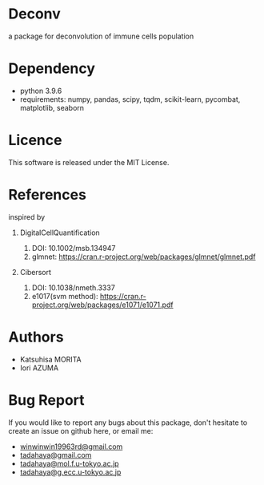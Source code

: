 # Deconv
a package for deconvolution of immune cells population

# Dependency  
* python 3.9.6
* requirements: numpy, pandas, scipy, tqdm, scikit-learn, pycombat, matplotlib, seaborn

# Licence  
This software is released under the MIT License.  

# References
inspired by
1. DigitalCellQuantification
    1. DOI: 10.1002/msb.134947
    1. glmnet: https://cran.r-project.org/web/packages/glmnet/glmnet.pdf
    
1. Cibersort
    1. DOI: 10.1038/nmeth.3337
    1. e1017(svm method): https://cran.r-project.org/web/packages/e1071/e1071.pdf

# Authors  
* Katsuhisa MORITA
* Iori AZUMA

# Bug Report  
If you would like to report any bugs about this package, don't hesitate to create an issue on github here, or email me:  
* winwinwin19963rd@gmail.com
* tadahaya@gmail.com  
* tadahaya@mol.f.u-tokyo.ac.jp
* tadahaya@g.ecc.u-tokyo.ac.jp
